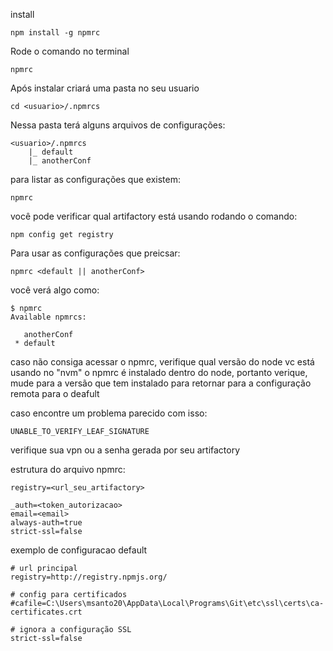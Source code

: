 
install
```
npm install -g npmrc
```

Rode o comando no terminal
```
npmrc
```

Após instalar criará uma pasta no seu usuario

```
cd <usuario>/.npmrcs
```

Nessa pasta terá alguns arquivos de configurações:
```
<usuario>/.npmrcs
    |_ default
    |_ anotherConf
```


para listar as configurações que existem:

```
npmrc
```

você pode verificar qual artifactory está usando rodando o comando:

```
npm config get registry
```

Para usar as configurações que preicsar:
```
npmrc <default || anotherConf>
```

você verá algo como:
```
$ npmrc
Available npmrcs:

   anotherConf
 * default
```

caso não consiga acessar o npmrc, verifique qual versão do node vc está usando no "nvm"
o npmrc é instalado dentro do node, portanto verique, mude para a versão que tem instalado
para retornar para a configuração remota para o deafult

caso encontre um problema parecido com isso:

```
UNABLE_TO_VERIFY_LEAF_SIGNATURE
```

verifique sua vpn ou a senha gerada por seu artifactory

estrutura do arquivo npmrc:

```
registry=<url_seu_artifactory>

_auth=<token_autorizacao>
email=<email>
always-auth=true
strict-ssl=false
```

exemplo de configuracao default
```
# url principal
registry=http://registry.npmjs.org/

# config para certificados
#cafile=C:\Users\msanto20\AppData\Local\Programs\Git\etc\ssl\certs\ca-certificates.crt

# ignora a configuração SSL
strict-ssl=false
```
